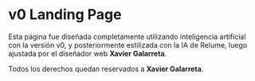 # v0 Landing Page

Esta página fue diseñada completamente utilizando inteligencia artificial con la versión v0, y posteriormente estilizada con la IA de Relume, luego ajustada por el diseñador web **Xavier Galarreta**.

Todos los derechos quedan reservados a **Xavier Galarreta**.
